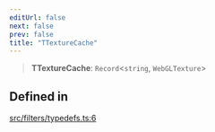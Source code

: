 ```yaml
---
editUrl: false
next: false
prev: false
title: "TTextureCache"
---
```


> **TTextureCache**: `Record`\<`string`, `WebGLTexture`\>

## Defined in

[src/filters/typedefs.ts:6](https://github.com/fabricjs/fabric.js/blob/c093e29e73123dafcfa091ff4d5e04e690bb796e/src/filters/typedefs.ts#L6)
